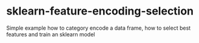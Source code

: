 # sklearn-feature-encoding-selection
Simple example how to category encode a data frame, how to select best features and train an sklearn model
